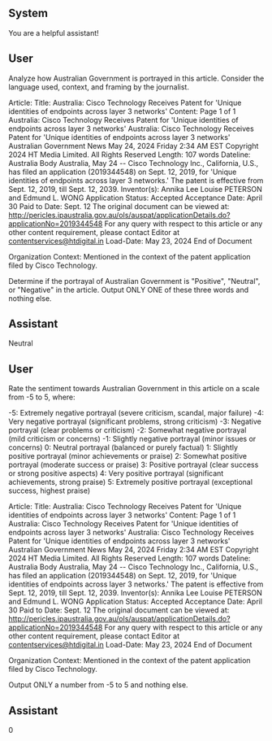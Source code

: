 ## System

You are a helpful assistant!

## User


Analyze how Australian Government is portrayed in this article. Consider the language used, context, and framing by the journalist.

Article:
Title: Australia: Cisco Technology Receives Patent for 'Unique identities of endpoints across layer 3 networks'
Content: Page 1 of 1
Australia: Cisco Technology Receives Patent for 'Unique identities of endpoints across layer 3 networks'
Australia: Cisco Technology Receives Patent for 'Unique identities of 
endpoints across layer 3 networks'
Australian Government News
May 24, 2024 Friday 2:34 AM  EST
Copyright 2024 HT Media Limited. All Rights Reserved
Length: 107 words
Dateline: Australia 
Body
Australia, May 24 -- Cisco Technology Inc., California, U.S., has filed an application (2019344548) on Sept. 12, 
2019, for 'Unique identities of endpoints across layer 3 networks.'
The patent is effective from Sept. 12, 2019, till Sept. 12, 2039. Inventor(s): Annika Lee Louise PETERSON and 
Edmund L. WONG Application Status: Accepted Acceptance Date: April 30 Paid to Date: Sept. 12 The original 
document can be viewed at: 
http://pericles.ipaustralia.gov.au/ols/auspat/applicationDetails.do?applicationNo=2019344548 For any query with 
respect to this article or any other content requirement, please contact Editor at contentservices@htdigital.in
Load-Date: May 23, 2024
End of Document

Organization Context: Mentioned in the context of the patent application filed by Cisco Technology.

Determine if the portrayal of Australian Government is "Positive", "Neutral", or "Negative" in the article.
Output ONLY ONE of these three words and nothing else.


## Assistant

Neutral

## User


Rate the sentiment towards Australian Government in this article on a scale from -5 to 5, where:

-5: Extremely negative portrayal (severe criticism, scandal, major failure)
-4: Very negative portrayal (significant problems, strong criticism)
-3: Negative portrayal (clear problems or criticism)
-2: Somewhat negative portrayal (mild criticism or concerns)
-1: Slightly negative portrayal (minor issues or concerns)
0: Neutral portrayal (balanced or purely factual)
1: Slightly positive portrayal (minor achievements or praise)
2: Somewhat positive portrayal (moderate success or praise)
3: Positive portrayal (clear success or strong positive aspects)
4: Very positive portrayal (significant achievements, strong praise)
5: Extremely positive portrayal (exceptional success, highest praise)

Article:
Title: Australia: Cisco Technology Receives Patent for 'Unique identities of endpoints across layer 3 networks'
Content: Page 1 of 1
Australia: Cisco Technology Receives Patent for 'Unique identities of endpoints across layer 3 networks'
Australia: Cisco Technology Receives Patent for 'Unique identities of 
endpoints across layer 3 networks'
Australian Government News
May 24, 2024 Friday 2:34 AM  EST
Copyright 2024 HT Media Limited. All Rights Reserved
Length: 107 words
Dateline: Australia 
Body
Australia, May 24 -- Cisco Technology Inc., California, U.S., has filed an application (2019344548) on Sept. 12, 
2019, for 'Unique identities of endpoints across layer 3 networks.'
The patent is effective from Sept. 12, 2019, till Sept. 12, 2039. Inventor(s): Annika Lee Louise PETERSON and 
Edmund L. WONG Application Status: Accepted Acceptance Date: April 30 Paid to Date: Sept. 12 The original 
document can be viewed at: 
http://pericles.ipaustralia.gov.au/ols/auspat/applicationDetails.do?applicationNo=2019344548 For any query with 
respect to this article or any other content requirement, please contact Editor at contentservices@htdigital.in
Load-Date: May 23, 2024
End of Document

Organization Context: Mentioned in the context of the patent application filed by Cisco Technology.

Output ONLY a number from -5 to 5 and nothing else.


## Assistant

0

